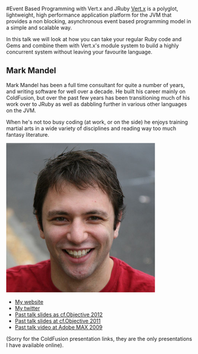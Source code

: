 #Event Based Programming with Vert.x and JRuby
[Vert.x](http://vertx.io/) is a polyglot, lightweight, high performance application platform for the JVM that provides a non blocking, asynchronous event based programming model in a simple and scalable way.

In this talk we will look at how you can take your regular Ruby code and Gems and combine them with Vert.x's module system to build a highly concurrent system without leaving your favourite language.

## Mark Mandel

Mark Mandel has been a full time consultant for quite a number of years, and writing software for well over a decade. He built his career mainly on ColdFusion, but over the past few years has been transitioning much of his work over to JRuby as well as dabbling further in various other languages on the JVM.

When he's not too busy coding (at work, or on the side) he enjoys training martial arts in a wide variety of disciplines and reading way too much fantasy literature.

![Profile picture](profile_picture.jpg)

- [My website](http://www.compoundtheory.com/)
- [My twitter](http://twitter.com/neurotic)
- [Past talk slides as cf.Objective 2012](https://github.com/markmandel/closureonclosures)
- [Past talk slides at cf.Objective 2011](http://prezi.com/euocvk1tfuvm/aop-for-you-and-me/)
- [Past talk video at Adobe MAX 2009](http://tv.adobe.com/watch/max-2009-develop/coldfusion-for-java-developers/)

(Sorry for the ColdFusion presentation links, they are the only presentations I have available online).